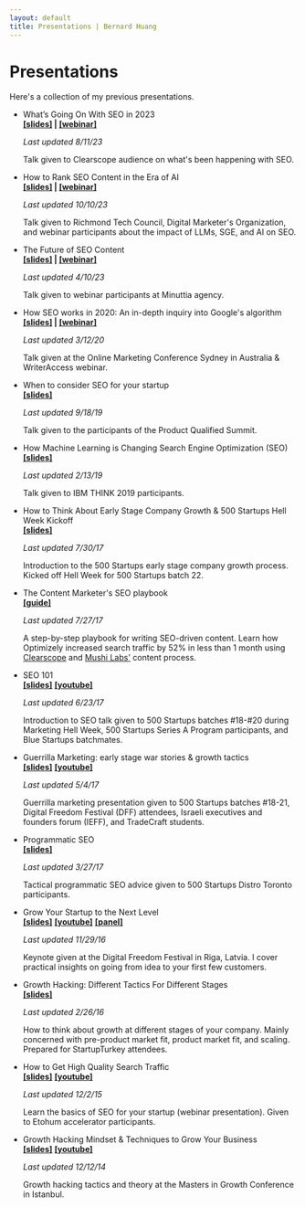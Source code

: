 ```yaml
---
layout: default
title: Presentations | Bernard Huang
---
```

<div class="home">
  <h1> Presentations </h1>
  <p>Here's a collection of my previous presentations.</p>
  <ul>
    <li>
      What’s Going On With SEO in 2023
      <br>
      <b><a target="_blank" href="https://docs.google.com/presentation/d/14dvnRBs1CZk-DTSEeEL8Ye_orOpuzBHWOk_zqFT9-VE/edit">[slides]</a> | <a target="_blank" href="https://youtu.be/K71bQEDY5oE">[webinar]</a></b>
      <p class="small"><em>Last updated 8/11/23</em></p>
      <p>Talk given to Clearscope audience on what's been happening with SEO.</p>
    </li>
    <li>
      How to Rank SEO Content in the Era of AI
      <br>
      <b><a target="_blank" href="https://docs.google.com/presentation/d/1RrnEb1ipXEhYvnHrq2aHknsuXteXw3lr9ACrI6DAAXE/edit#slide=id.g25fccfb1216_0_66">[slides]</a> | <a target="_blank" href="https://youtu.be/ZytMamXMG0M">[webinar]</a></b>
      <p class="small"><em>Last updated 10/10/23</em></p>
      <p>Talk given to Richmond Tech Council, Digital Marketer's Organization, and webinar participants about the impact of LLMs, SGE, and AI on SEO.</p>
    </li>
    <li>
      The Future of SEO Content
      <br>
      <b><a target="_blank" href="https://docs.google.com/presentation/d/1q98cYAEpz3iveE35OIMe_gRgUUfI_ZOi-yIJra0kdSo/edit#slide=id.g22b336347ca_0_242">[slides]</a> | <a target="_blank" href="https://www.youtube.com/watch?v=0D09Qu0xMds">[webinar]</a></b>
      <p class="small"><em>Last updated 4/10/23</em></p>
      <p>Talk given to webinar participants at Minuttia agency.</p>
    </li>
    <li>
      How SEO works in 2020: An in-depth inquiry into Google's algorithm
      <br>
      <b><a target="_blank" href="https://www.slideshare.net/bernardjhuang/how-seo-works-in-2020-an-indepth-inquiry-into-googles-algorithm">[slides]</a> | <a target="_blank" href="https://www.writeraccess.com/webinar-archive/how-google-search-works-in-2020-the-latest-on-googles-algorithm/">[webinar]</a></b>
      <p class="small"><em>Last updated 3/12/20</em></p>
      <p>Talk given at the Online Marketing Conference Sydney in Australia & WriterAccess webinar.</p>
    </li>
    <li>
      When to consider SEO for your startup
      <br>
      <b><a target="_blank" href="https://www.slideshare.net/bernardjhuang/when-to-consider-seo-for-your-startup">[slides]</a></b>
      <p class="small"><em>Last updated 9/18/19</em></p>
      <p>Talk given to the participants of the Product Qualified Summit.</p>
    </li>
    <li>
      How Machine Learning is Changing Search Engine Optimization (SEO)
      <br>
      <b><a target="_blank" href="https://www.slideshare.net/bernardjhuang/how-machine-learning-is-changing-search-engine-optimization-seo">[slides]</a></b>
      <p class="small"><em>Last updated 2/13/19</em></p>
      <p>Talk given to IBM THINK 2019 participants.</p>
    </li>
    <li>
      How to Think About Early Stage Company Growth & 500 Startups Hell Week Kickoff
      <br>
      <b><a target="_blank" href="https://www.slideshare.net/bernardjhuang/how-to-think-about-early-stage-company-growth">[slides]</a></b>
      <p class="small"><em>Last updated 7/30/17</em></p>
      <p>Introduction to the 500 Startups early stage company growth process. Kicked off Hell Week for 500 Startups batch 22.</p>
    </li>
    <li>
      The Content Marketer's SEO playbook
      <br>
      <b><a target="_blank" href="https://clearbit.com/books/data-driven-marketing/b2b-seo-content-that-ranks">[guide]</a></b>
      <p class="small"><em>Last updated 7/27/17</em></p>
      <p>A step-by-step playbook for writing SEO-driven content. Learn how Optimizely increased search traffic by 52% in less than 1 month using <a href="https://www.clearscope.io/">Clearscope</a> and <a href="http://www.mushilabs.com/">Mushi Labs'</a> content process.</p>
    </li>
    <li>
      SEO 101
      <br>
      <b><a target="_blank" href="https://www.slideshare.net/bernardjhuang/seo-101-marketing-hell-week">[slides]</a></b>
      <b><a target="_blank" href="https://www.youtube.com/watch?v=lfZvZYrvMhE">[youtube]</a></b>
      <p class="small"><em>Last updated 6/23/17</em></p>
      <p>Introduction to SEO talk given to 500 Startups batches #18-#20 during Marketing Hell Week, 500 Startups Series A Program participants, and Blue Startups batchmates.</p>
    </li>
    <li>
      Guerrilla Marketing: early stage war stories & growth tactics
      <br>
      <b><a target="_blank" href="https://www.slideshare.net/bernardjhuang/guerrilla-marketing-and-many-war-stories-tactics">[slides]</a></b>
      <b><a target="_blank" href="https://www.youtube.com/watch?v=oTtBHev9cCw">[youtube]</a></b>
      <p class="small"><em>Last updated 5/4/17</em></p>
      <p>Guerrilla marketing presentation given to 500 Startups batches #18-21, Digital Freedom Festival (DFF) attendees, Israeli executives and founders forum (IEFF), and TradeCraft students.</p>
    </li>
    <li>
      Programmatic SEO
      <br>
      <b><a target="_blank" href="https://www.slideshare.net/bernardjhuang/programmatic-seo-bernard-huang-500-startups-distro-dojo">[slides]</a></b>
      <p class="small"><em>Last updated 3/27/17</em></p>
      <p>Tactical programmatic SEO advice given to 500 Startups Distro Toronto participants.</p>
    </li>
    <li>
      Grow Your Startup to the Next Level
      <br>
      <b><a target="_blank" href="https://www.slideshare.net/bernardjhuang/grow-your-startup-to-the-next-level">[slides]</a></b>
      <b><a target="_blank" href="https://www.youtube.com/watch?v=Uxgnpw54cpU">[youtube]</a></b>
      <b><a target="_blank" href="https://www.youtube.com/watch?v=ZFNeGxQ-0Tg">[panel]</a></b>
      <p class="small"><em>Last updated 11/29/16</em></p>
      <p>Keynote given at the Digital Freedom Festival in Riga, Latvia. I cover practical insights on going from idea to your first few customers.</p>
    </li>
    <li>
      Growth Hacking: Different Tactics For Different Stages
      <br>
      <b><a target="_blank" href="https://www.slideshare.net/bernardjhuang/growth-hacking-different-tactics-for-different-stages">[slides]</a></b>
      <p class="small"><em>Last updated 2/26/16</em></p>
      <p>How to think about growth at different stages of your company. Mainly concerned with pre-product market fit, product market fit, and scaling. Prepared for StartupTurkey attendees.</p>
    </li>
    <li>
      How to Get High Quality Search Traffic
      <br>
      <b><a target="_blank" href="https://www.slideshare.net/bernardjhuang/how-to-get-high-quality-search-traffic">[slides]</a></b>
      <b><a target="_blank" href="https://www.youtube.com/watch?v=AqztELOPAb4">[youtube]</a></b>
      <p class="small"><em>Last updated 12/2/15</em></p>
      <p>Learn the basics of SEO for your startup (webinar presentation). Given to Etohum accelerator participants.</p>
    </li>
    <li>
      Growth Hacking Mindset & Techniques to Grow Your Business
      <br>
      <b><a target="_blank" href="http://www.slideshare.net/bernardjhuang/the-growth-hacking-mindset-techniques-to-grow">[slides]</a></b>
      <b><a target="_blank" href="https://www.youtube.com/watch?v=AqztELOPAb4">[youtube]</a></b>
      <p class="small"><em>Last updated 12/12/14</em></p>
      <p>Growth hacking tactics and theory at the Masters in Growth Conference in Istanbul.</p>
    </li>
  </ul>
</div>
